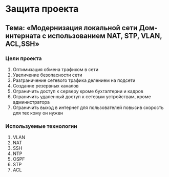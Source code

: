 # Защита проекта  
## Тема: «Модернизация локальной сети Дом-интерната с использованием NAT, STP, VLAN, ACL,SSH»  
### Цели проекта  
1. Оптимизация обмена трафиком в сети  
2. Увеличение безопасности сети  
3. Разграничение сетевого трафика делением на подсети  
4. Создание резервных каналов  
5. Ограничить доступ к серверу кроме бухгалтерии и кадров  
6. Ограничить удаленный доступ к сетевым устройствам, кроме администратора  
7. Ограничить выход в интернет для пользователей повысив скорость для тех кому он нужен
### Используемые технологии  
1. VLAN  
2. NAT  
3. SSH  
4. NTP  
5. OSPF  
6. STP  
7. ACL  
